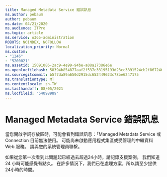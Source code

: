 ```yaml
---
title: Managed Metadata Service 錯誤訊息
ms.author: pebaum
author: pebaum
ms.date: 04/21/2020
ms.audience: ITPro
ms.topic: article
ms.service: o365-administration
ROBOTS: NOINDEX, NOFOLLOW
localization_priority: Normal
ms.custom:
- "1246"
- "5200021"
ms.assetid: 15091086-2ac9-4e99-94be-a08a17386e6e
ms.openlocfilehash: 58394b854877aaf2f537c33195193d23cc3891524cb2f867246ba4bf5f9e73a0
ms.sourcegitcommit: b5f7da89a650d2915dc652449623c78be6247175
ms.translationtype: MT
ms.contentlocale: zh-TW
ms.lasthandoff: 08/05/2021
ms.locfileid: "54098989"
---
```

# <a name="managed-metadata-service-error-message"></a>Managed Metadata Service 錯誤訊息

當您開啟字詞存放區時，可能會看到錯誤訊息：「Managed Metadata Service 或 Connection 目前無法使用。 可能尚未啟動應用程式集區或受管理的中繼資料 Web 服務。 請與您的系統管理員聯繫。
  
如果從您第一次看到此問題起已經過去超過24小時，請記錄支援案例。 我們知道 24 小時可能感覺有點久。 在許多情況下，我們已在處理方案，所以請至少提供24小時的時間。
  